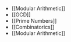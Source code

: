 - [[Modular Arithmetic]]
- [[GCD]]
- [[Prime Numbers]]
- [[Combinatorics]]
- [[Modular Arithmetic]]
